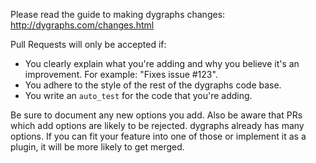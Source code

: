 Please read the guide to making dygraphs changes:
http://dygraphs.com/changes.html

Pull Requests will only be accepted if:

- You clearly explain what you're adding and why you believe it's an
  improvement. For example: "Fixes issue #123".
- You adhere to the style of the rest of the dygraphs code base.
- You write an `auto_test` for the code that you're adding.

Be sure to document any new options you add. Also be aware that PRs which add
options are likely to be rejected. dygraphs already has many options. If you
can fit your feature into one of those or implement it as a plugin, it will be
more likely to get merged.
